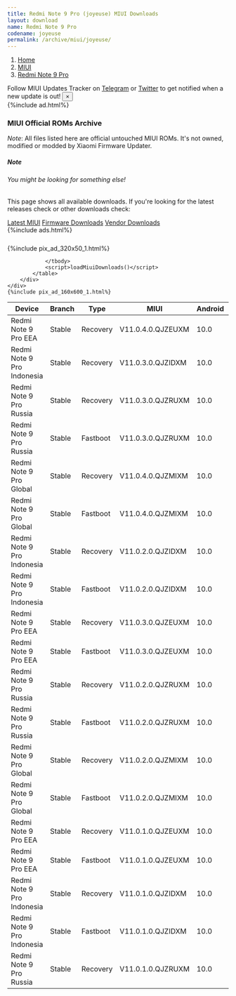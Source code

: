 ```yaml
---
title: Redmi Note 9 Pro (joyeuse) MIUI Downloads
layout: download
name: Redmi Note 9 Pro
codename: joyeuse
permalink: /archive/miui/joyeuse/
---
```

<nav aria-label="breadcrumb">
    <ol class="breadcrumb">
        <li class="breadcrumb-item"><a href="/">Home</a></li>
        <li class="breadcrumb-item"><a href="/miui/">MIUI</a></li>
        <li class="breadcrumb-item active" aria-current="page"><a href="/miui/joyeuse/">Redmi Note 9 Pro</a></li>
    </ol>
</nav>
<div class="alert alert-primary alert-dismissible fade show" role="alert">
    Follow MIUI Updates Tracker on <a href="https://t.me/MIUIUpdatesTracker" class="alert-link">Telegram</a>
     or <a href="https://twitter.com/MiFwUpdater" class="alert-link">Twitter</a> to get notified when a new update is out!
    <button type="button" class="close" data-dismiss="alert" aria-label="Close">
        <span aria-hidden="true">&times;</span>
    </button>
</div>
{%include ad.html%}

### MIUI Official ROMs Archive
*Note*: All files listed here are official untouched MIUI ROMs. It's not owned, modified or modded by Xiaomi Firmware Updater.
<div class="card">
  <div class="card-body">
    <h5 class="card-title">Note</h5>
    <h6 class="card-subtitle mb-2 text-muted">You might be looking for something else!</h6>
    <p class="card-text">This page shows all available downloads.
     If you're looking for the latest releases check or other downloads check:</p>
    <a href="/miui/joyeuse/" class="card-link">Latest MIUI</a>
    <a href="/firmware/joyeuse/" class="card-link">Firmware Downloads</a>
    <a href="/vendor/joyeuse/" class="card-link">Vendor Downloads</a>
  </div>
</div>
{%include ads.html%}
<div class="row justify-content-center">
    <div class="col-10">
        <div class="table-responsive-md" style="margin-top: 25px;">
            {%include pix_ad_320x50_1.html%}
            <table id="miui" class="display dt-responsive nowrap compact table table-striped table-hover table-sm">
                <thead class="thead-dark">
                    <tr>
                        <th data-ref="device">Device</th>
                        <th data-ref="branch">Branch</th>
                        <th data-ref="type">Type</th>
                        <th data-ref="miui">MIUI</th>
                        <th data-ref="android">Android</th>
                        <th data-ref="size">Size</th>
                        <th data-ref="size">Date</th>
                        <th data-ref="link">Link</th>
                    </tr>
                </thead>
                <tbody>
                <tr><td>Redmi Note 9 Pro EEA</td><td>Stable</td><td>Recovery</td><td>V11.0.4.0.QJZEUXM</td><td>10.0</td><td>2.4 GB</td><td>2020-07-22</td><td><a href="/miui/joyeuse/stable/V11.0.4.0.QJZEUXM/">Download</a></td></tr>
<tr><td>Redmi Note 9 Pro Indonesia</td><td>Stable</td><td>Recovery</td><td>V11.0.3.0.QJZIDXM</td><td>10.0</td><td>2.4 GB</td><td>2020-07-22</td><td><a href="/miui/joyeuse/stable/V11.0.3.0.QJZIDXM/">Download</a></td></tr>
<tr><td>Redmi Note 9 Pro Russia</td><td>Stable</td><td>Recovery</td><td>V11.0.3.0.QJZRUXM</td><td>10.0</td><td>2.4 GB</td><td>2020-07-22</td><td><a href="/miui/joyeuse/stable/V11.0.3.0.QJZRUXM/">Download</a></td></tr>
<tr><td>Redmi Note 9 Pro Russia</td><td>Stable</td><td>Fastboot</td><td>V11.0.3.0.QJZRUXM</td><td>10.0</td><td>4.0 GB</td><td>2020-07-15</td><td><a href="/miui/joyeuse/stable/V11.0.3.0.QJZRUXM/">Download</a></td></tr>
<tr><td>Redmi Note 9 Pro Global</td><td>Stable</td><td>Recovery</td><td>V11.0.4.0.QJZMIXM</td><td>10.0</td><td>2.3 GB</td><td>2020-06-29</td><td><a href="/miui/joyeuse/stable/V11.0.4.0.QJZMIXM/">Download</a></td></tr>
<tr><td>Redmi Note 9 Pro Global</td><td>Stable</td><td>Fastboot</td><td>V11.0.4.0.QJZMIXM</td><td>10.0</td><td>3.9 GB</td><td>2020-06-23</td><td><a href="/miui/joyeuse/stable/V11.0.4.0.QJZMIXM/">Download</a></td></tr>
<tr><td>Redmi Note 9 Pro Indonesia</td><td>Stable</td><td>Recovery</td><td>V11.0.2.0.QJZIDXM</td><td>10.0</td><td>2.3 GB</td><td>2020-06-04</td><td><a href="/miui/joyeuse/stable/V11.0.2.0.QJZIDXM/">Download</a></td></tr>
<tr><td>Redmi Note 9 Pro Indonesia</td><td>Stable</td><td>Fastboot</td><td>V11.0.2.0.QJZIDXM</td><td>10.0</td><td>3.9 GB</td><td>2020-04-25</td><td><a href="/miui/joyeuse/stable/V11.0.2.0.QJZIDXM/">Download</a></td></tr>
<tr><td>Redmi Note 9 Pro EEA</td><td>Stable</td><td>Recovery</td><td>V11.0.3.0.QJZEUXM</td><td>10.0</td><td>2.3 GB</td><td>2020-06-03</td><td><a href="/miui/joyeuse/stable/V11.0.3.0.QJZEUXM/">Download</a></td></tr>
<tr><td>Redmi Note 9 Pro EEA</td><td>Stable</td><td>Fastboot</td><td>V11.0.3.0.QJZEUXM</td><td>10.0</td><td>4.0 GB</td><td>2020-05-28</td><td><a href="/miui/joyeuse/stable/V11.0.3.0.QJZEUXM/">Download</a></td></tr>
<tr><td>Redmi Note 9 Pro Russia</td><td>Stable</td><td>Recovery</td><td>V11.0.2.0.QJZRUXM</td><td>10.0</td><td>2.3 GB</td><td>2020-05-27</td><td><a href="/miui/joyeuse/stable/V11.0.2.0.QJZRUXM/">Download</a></td></tr>
<tr><td>Redmi Note 9 Pro Russia</td><td>Stable</td><td>Fastboot</td><td>V11.0.2.0.QJZRUXM</td><td>10.0</td><td>3.9 GB</td><td>2020-05-22</td><td><a href="/miui/joyeuse/stable/V11.0.2.0.QJZRUXM/">Download</a></td></tr>
<tr><td>Redmi Note 9 Pro Global</td><td>Stable</td><td>Recovery</td><td>V11.0.2.0.QJZMIXM</td><td>10.0</td><td>2.3 GB</td><td>2020-05-21</td><td><a href="/miui/joyeuse/stable/V11.0.2.0.QJZMIXM/">Download</a></td></tr>
<tr><td>Redmi Note 9 Pro Global</td><td>Stable</td><td>Fastboot</td><td>V11.0.2.0.QJZMIXM</td><td>10.0</td><td>3.9 GB</td><td>2020-05-08</td><td><a href="/miui/joyeuse/stable/V11.0.2.0.QJZMIXM/">Download</a></td></tr>
<tr><td>Redmi Note 9 Pro EEA</td><td>Stable</td><td>Recovery</td><td>V11.0.1.0.QJZEUXM</td><td>10.0</td><td>2.4 GB</td><td>2020-04-30</td><td><a href="/miui/joyeuse/stable/V11.0.1.0.QJZEUXM/">Download</a></td></tr>
<tr><td>Redmi Note 9 Pro EEA</td><td>Stable</td><td>Fastboot</td><td>V11.0.1.0.QJZEUXM</td><td>10.0</td><td>4.0 GB</td><td>2020-04-22</td><td><a href="/miui/joyeuse/stable/V11.0.1.0.QJZEUXM/">Download</a></td></tr>
<tr><td>Redmi Note 9 Pro Indonesia</td><td>Stable</td><td>Recovery</td><td>V11.0.1.0.QJZIDXM</td><td>10.0</td><td>2.3 GB</td><td>2020-04-30</td><td><a href="/miui/joyeuse/stable/V11.0.1.0.QJZIDXM/">Download</a></td></tr>
<tr><td>Redmi Note 9 Pro Indonesia</td><td>Stable</td><td>Fastboot</td><td>V11.0.1.0.QJZIDXM</td><td>10.0</td><td>4.0 GB</td><td>2020-04-16</td><td><a href="/miui/joyeuse/stable/V11.0.1.0.QJZIDXM/">Download</a></td></tr>
<tr><td>Redmi Note 9 Pro Russia</td><td>Stable</td><td>Recovery</td><td>V11.0.1.0.QJZRUXM</td><td>10.0</td><td>2.3 GB</td><td>2020-04-22</td><td><a href="/miui/joyeuse/stable/V11.0.1.0.QJZRUXM/">Download</a></td></tr>

                </tbody>
                <script>loadMiuiDownloads()</script>
            </table>
        </div>
    </div>
    {%include pix_ad_160x600_1.html%}
</div>
